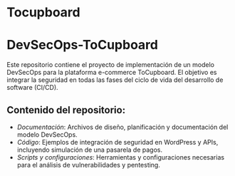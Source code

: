 # Tocupboard 
# DevSecOps-ToCupboard

Este repositorio contiene el proyecto de implementación de un modelo DevSecOps para la plataforma e-commerce ToCupboard. El objetivo es integrar la seguridad en todas las fases del ciclo de vida del desarrollo de software (CI/CD).

## Contenido del repositorio:
- *Documentación*: Archivos de diseño, planificación y documentación del modelo DevSecOps.
- *Código*: Ejemplos de integración de seguridad en WordPress y APIs, incluyendo simulación de una pasarela de pagos.
- *Scripts y configuraciones*: Herramientas y configuraciones necesarias para el análisis de vulnerabilidades y pentesting.

